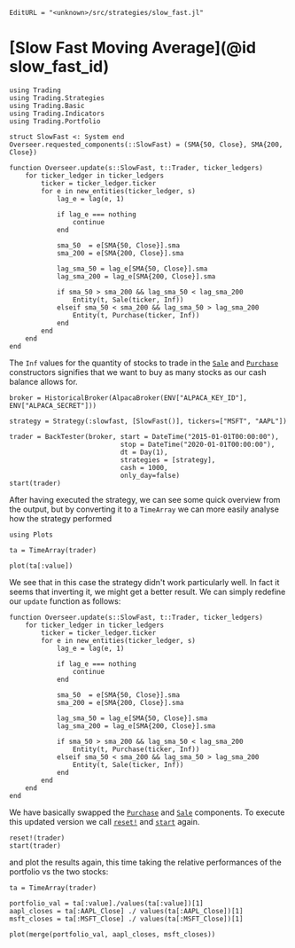 ```@meta
EditURL = "<unknown>/src/strategies/slow_fast.jl"
```

# [Slow Fast Moving Average](@id slow_fast_id)

````@example slow_fast
using Trading
using Trading.Strategies
using Trading.Basic
using Trading.Indicators
using Trading.Portfolio

struct SlowFast <: System end
Overseer.requested_components(::SlowFast) = (SMA{50, Close}, SMA{200, Close})

function Overseer.update(s::SlowFast, t::Trader, ticker_ledgers)
    for ticker_ledger in ticker_ledgers
        ticker = ticker_ledger.ticker
        for e in new_entities(ticker_ledger, s)
            lag_e = lag(e, 1)

            if lag_e === nothing
                continue
            end

            sma_50  = e[SMA{50, Close}].sma
            sma_200 = e[SMA{200, Close}].sma

            lag_sma_50 = lag_e[SMA{50, Close}].sma
            lag_sma_200 = lag_e[SMA{200, Close}].sma

            if sma_50 > sma_200 && lag_sma_50 < lag_sma_200
                Entity(t, Sale(ticker, Inf))
            elseif sma_50 < sma_200 && lag_sma_50 > lag_sma_200
                Entity(t, Purchase(ticker, Inf))
            end
        end
    end
end
````

The `Inf` values for the quantity of stocks to trade in the [`Sale`](@ref) and [`Purchase`](@ref) constructors signifies that we want to buy as many stocks as our cash balance allows for.

````@example slow_fast
broker = HistoricalBroker(AlpacaBroker(ENV["ALPACA_KEY_ID"], ENV["ALPACA_SECRET"]))

strategy = Strategy(:slowfast, [SlowFast()], tickers=["MSFT", "AAPL"])

trader = BackTester(broker, start = DateTime("2015-01-01T00:00:00"),
                            stop = DateTime("2020-01-01T00:00:00"),
                            dt = Day(1),
                            strategies = [strategy],
                            cash = 1000,
                            only_day=false)
start(trader)
````

After having executed the strategy, we can see some quick overview from the output, but
by converting it to a `TimeArray` we can more easily analyse how the strategy performed

````@example slow_fast
using Plots

ta = TimeArray(trader)

plot(ta[:value])
````

We see that in this case the strategy didn't work particularly well. In fact it seems that
inverting it, we might get a better result.
We can simply redefine our `update` function as follows:

````@example slow_fast
function Overseer.update(s::SlowFast, t::Trader, ticker_ledgers)
    for ticker_ledger in ticker_ledgers
        ticker = ticker_ledger.ticker
        for e in new_entities(ticker_ledger, s)
            lag_e = lag(e, 1)

            if lag_e === nothing
                continue
            end

            sma_50  = e[SMA{50, Close}].sma
            sma_200 = e[SMA{200, Close}].sma

            lag_sma_50 = lag_e[SMA{50, Close}].sma
            lag_sma_200 = lag_e[SMA{200, Close}].sma

            if sma_50 > sma_200 && lag_sma_50 < lag_sma_200
                Entity(t, Purchase(ticker, Inf))
            elseif sma_50 < sma_200 && lag_sma_50 > lag_sma_200
                Entity(t, Sale(ticker, Inf))
            end
        end
    end
end
````

We have basically swapped the [`Purchase`](@ref) and [`Sale`](@ref) components.
To execute this updated version we call [`reset!`](@ref) and [`start`](@ref) again.

````@example slow_fast
reset!(trader)
start(trader)
````

and plot the results again, this time taking the relative performances of the portfolio vs the two stocks:

````@example slow_fast
ta = TimeArray(trader)

portfolio_val = ta[:value]./values(ta[:value])[1]
aapl_closes = ta[:AAPL_Close] ./ values(ta[:AAPL_Close])[1]
msft_closes = ta[:MSFT_Close] ./ values(ta[:MSFT_Close])[1]

plot(merge(portfolio_val, aapl_closes, msft_closes))
````

